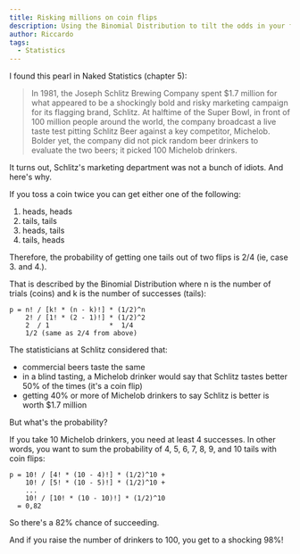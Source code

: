 ```yaml
---
title: Risking millions on coin flips
description: Using the Binomial Distribution to tilt the odds in your favor.
author: Riccardo
tags:
  - Statistics
---
```


I found this pearl in Naked Statistics (chapter 5):

> In 1981, the Joseph Schlitz Brewing Company spent $1.7 million for what appeared to be a shockingly bold and risky marketing campaign for its flagging brand, Schlitz. At halftime of the Super Bowl, in front of 100 million people around the world, the company broadcast a live taste test pitting Schlitz Beer against a key competitor, Michelob. Bolder yet, the company did not pick random beer drinkers to evaluate the two beers; it picked 100 Michelob drinkers.

It turns out, Schlitz's marketing department was not a bunch of idiots. And here's why.

If you toss a coin twice you can get either one of the following:
1. heads, heads
2. tails, tails
3. heads, tails
4. tails, heads

Therefore, the probability of getting one tails out of two flips is 2/4 (ie, case 3. and 4.).

That is described by the Binomial Distribution where n is the number of trials (coins) and k is the number of successes (tails):

```
p = n! / [k! * (n - k)!] * (1/2)^n
    2! / [1! * (2 - 1)!] * (1/2)^2
    2  / 1               *  1/4
    1/2 (same as 2/4 from above)
```

The statisticians at Schlitz considered that:
- commercial beers taste the same
- in a blind tasting, a Michelob drinker would say that Schlitz tastes better 50% of the times (it's a coin flip)
- getting 40% or more of Michelob drinkers to say Schlitz is better is worth $1.7 million

But what's the probability?

If you take 10 Michelob drinkers, you need at least 4 successes. In other words, you want to sum the probability of 4, 5, 6, 7, 8, 9, and 10 tails with coin flips:

```
p = 10! / [4! * (10 - 4)!] * (1/2)^10 +
    10! / [5! * (10 - 5)!] * (1/2)^10 +
    ...
    10! / [10! * (10 - 10)!] * (1/2)^10
  = 0,82
```

So there's a 82% chance of succeeding.

And if you raise the number of drinkers to 100, you get to a shocking 98%!
